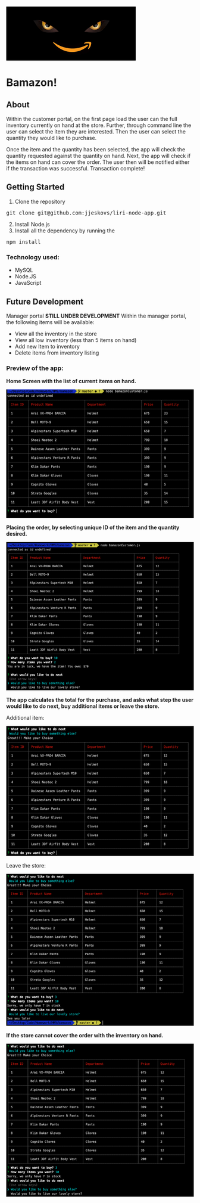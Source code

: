![logo](images/bamazon.png)

# Bamazon! 

## About

Within the customer portal, on the first page load the user can the full inventory currently on hand at the store. Further, through command line the user can select the item they are interested. Then the user can select the quantity they would like to purchase.  

Once the item and the quantity has been selected, the app will check the quantity requested against the quantity on hand. Next, the app will check if the items on hand can cover the order. The user then will be notified either if the transaction was successful. 
Transaction complete!

## Getting Started
1. Clone the repository 
<pre>git clone git@github.com:jjeskovs/liri-node-app.git</pre>

2. Install Node.js
3. Install all the dependency by running the 
<pre>npm install</pre>


### Technology used:

* MySQL
* Node.JS
* JavaScript

## Future Development
Manager portal **STILL UNDER DEVELOPMENT**
Within the manager portal, the following items will be available:

* View all the inventory in the store 
* View all low inventory (less than 5 items on hand)
* Add new Item to inventory 
* Delete items from inventory listing

### Preview of the app:

**Home Screen with the list of current items on hand.**

![home-screen](images/home_screen.png)

**Placing the order, by selecting unique ID of the item and the quantity desired.**

![purchase](images/purchase_made.png)

**The app calculates the total for the purchase, and asks what step the user would like to do next, buy additional items or leave the store.**

Additional item:

![purchase](images/additional_purchase.png)

Leave the store:

![exit](images/exit.png)

**If the store cannot cover the order with the inventory on hand.**

![not_so_much](images/not_so_much.png)